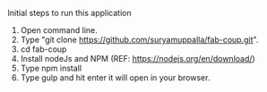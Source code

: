Initial steps to run this application

1. Open command line.
2. Type "git clone https://github.com/suryamuppalla/fab-coup.git".
3. cd fab-coup
4. Install nodeJs and NPM (REF: https://nodejs.org/en/download/)
5. Type npm install
6. Type gulp and hit enter it will open in your browser.
